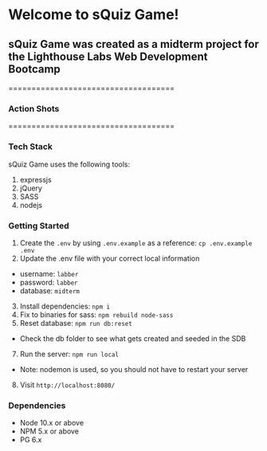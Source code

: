 # Welcome to sQuiz Game!

## sQuiz Game was created as a midterm project for the Lighthouse Labs Web Development Bootcamp

====================================

### Action Shots

====================================

### Tech Stack

sQuiz Game uses the following tools:

1. expressjs
2. jQuery
3. SASS
4. nodejs

### Getting Started

1. Create the `.env` by using `.env.example` as a reference: `cp .env.example .env`
2. Update the .env file with your correct local information

- username: `labber`
- password: `labber`
- database: `midterm`

3. Install dependencies: `npm i`
4. Fix to binaries for sass: `npm rebuild node-sass`
5. Reset database: `npm run db:reset`

- Check the db folder to see what gets created and seeded in the SDB

7. Run the server: `npm run local`

- Note: nodemon is used, so you should not have to restart your server

8. Visit `http://localhost:8080/`

### Dependencies

- Node 10.x or above
- NPM 5.x or above
- PG 6.x
